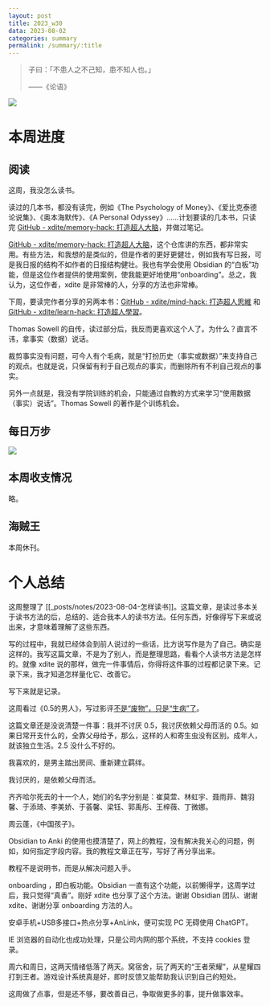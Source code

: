 ```yaml
---
layout: post
title: 2023_w30
data: 2023-08-02
categories: summary
permalink: /summary/:title
---
```


> 子曰：「不患人之不己知，患不知人也。」
> 
> ——《论语》


![](https://user-images.githubusercontent.com/115197878/257740755-1a157cb2-c74b-4a7e-971c-80de22fe8155.jpg)


# 本周进度
## 阅读
这周，我没怎么读书。

读过的几本书，都没有读完，例如《The Psychology of Money》、《爱比克泰德论说集》、《奥本海默传》、《A Personal Odyssey》……计划要读的几本书，只读完 [GitHub - xdite/memory-hack: 打造超人大脑](https://github.com/xdite/memory-hack)，并做过笔记。

[GitHub - xdite/memory-hack: 打造超人大脑](https://github.com/xdite/memory-hack)，这个仓库讲的东西，都非常实用。有些方法，和我想的是类似的，但是作者的更好更健壮，例如我有写日报，可是我日报的结构不如作者的日报结构健壮。我也有学会使用 Obsidian 的“白板”功能，但是这位作者提供的使用案例，使我能更好地使用“onboarding”。总之，我认为，这位作者，xdite 是非常棒的人，分享的方法也非常棒。

下周，要读完作者分享的另两本书：[GitHub - xdite/mind-hack: 打造超人思維](https://github.com/xdite/mind-hack) 和 [GitHub - xdite/learn-hack: 打造超人學習](https://github.com/xdite/learn-hack)。

Thomas Sowell 的自传，读过部分后，我反而更喜欢这个人了。为什么？直言不讳，拿事实（数据）说话。

裁剪事实没有问题，可今人有个毛病，就是“打扮历史（事实或数据）”来支持自己的观点。也就是说，只保留有利于自己观点的事实，而删除所有不利自己观点的事实。

另外一点就是，我没有学院训练的机会，只能通过自教的方式来学习“使用数据（事实）说话”。Thomas Sowell 的著作是个训练机会。


## 每日万步
![](https://user-images.githubusercontent.com/115197878/257740789-e0a2b85e-9324-4088-9faa-7d8f62fe6792.jpg)


## 本周收支情况
略。

## 海贼王
本周休刊。


# 个人总结
这周整理了 [[_posts/notes/2023-08-04-怎样读书]]。这篇文章，是读过多本关于读书方法的后，总结的、适合我本人的读书方法。任何东西，好像得写下来或说出来，才意味着理解了这些东西。

写的过程中，我就已经体会到前人说过的一些话，比方说写作是为了自己。确实是这样的。我写这篇文章，不是为了别人，而是整理思路，看看个人读书方法是怎样的。就像 xdite 说的那样，做完一件事情后，你得将这件事的过程都记录下来。记录下来，我才知道怎样量化它、改善它。

写下来就是记录。

这周看过《0.5的男人》，写过影评[不是“废物”，只是“生病”了](https://ciceroxiao.github.io/notes/%E4%B8%8D%E6%98%AF-%E5%BA%9F%E7%89%A9-%E5%8F%AA%E6%98%AF-%E7%94%9F%E7%97%85-%E4%BA%86)。

这篇文章还是没说清楚一件事：我并不讨厌 0.5，我讨厌依赖父母而活的 0.5。如果日常开支什么的，全靠父母给予，那么，这样的人和寄生虫没有区别。成年人，就该独立生活。2.5 没什么不好的。

我喜欢的，是男主踏出房间、重新建立羁绊。

我讨厌的，是依赖父母而活。

齐齐哈尔死去的十一个人，她们的名字分别是：崔莫萱、林虹宇、聂雨菲、魏羽馨、于添琦、李美娇、于荟馨、梁钰、郭禹彤、王梓薇、丁微娜。

周云蓬，《中国孩子》。

Obsidian to Anki 的使用也摸清楚了，网上的教程，没有解决我关心的问题，例如，如何指定字段内容。我的教程文章正在写，写好了再分享出来。

教程不是说明书，而是从解决问题入手。

onboarding ，即白板功能。Obsidian 一直有这个功能，以前懒得学，这周学过后，我只觉得“真香”。刚好 xdite 也分享了这个方法。谢谢 Obsidian 团队、谢谢 xdite、谢谢分享 onboarding 方法的人。

安卓手机+USB多接口+热点分享+AnLink，便可实现 PC 无碍使用 ChatGPT。

IE 浏览器的自动化也成功处理，只是公司内网的那个系统，不支持 cookies 登录。

周六和周日，这两天情绪低落了两天。窝宿舍，玩了两天的“王者荣耀”，从星耀四打到王者。游戏设计系统真是好，即时反馈又能帮助我认识到自己的短处。

这周做了点事，但是还不够，要改善自己，争取做更多的事，提升做事效率。

